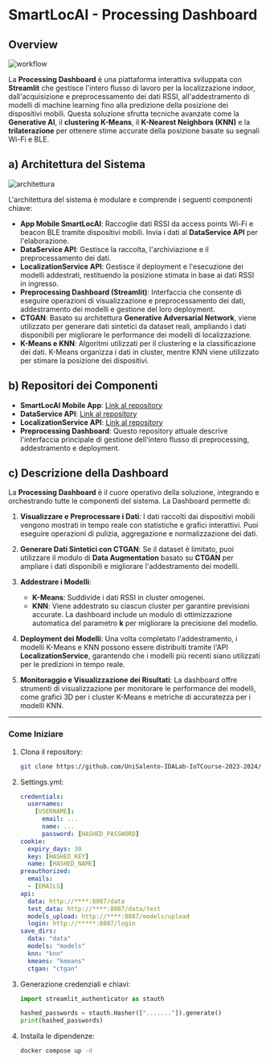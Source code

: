 # SmartLocAI - Processing Dashboard

## Overview

![workflow](https://drive.google.com/uc?export=view&id=1X_hAKv6Gfx64jVT-aF3GQcP7hRWn_DOr)

La **Processing Dashboard** è una piattaforma interattiva sviluppata con **Streamlit** che gestisce l'intero flusso di lavoro per la localizzazione indoor, dall'acquisizione e preprocessamento dei dati RSSI, all'addestramento di modelli di machine learning fino alla predizione della posizione dei dispositivi mobili. Questa soluzione sfrutta tecniche avanzate come la **Generative AI**, il **clustering K-Means**, il **K-Nearest Neighbors (KNN)** e la **trilaterazione** per ottenere stime accurate della posizione basate su segnali Wi-Fi e BLE.

## a) Architettura del Sistema

![architettura](https://drive.google.com/uc?export=view&id=13Cb9Iq9cTK-zhTe3yJ_fPGRLT2n5gV35)

L'architettura del sistema è modulare e comprende i seguenti componenti chiave:

- **App Mobile SmartLocAI**: Raccoglie dati RSSI da access points Wi-Fi e beacon BLE tramite dispositivi mobili. Invia i dati al **DataService API** per l'elaborazione.
- **DataService API**: Gestisce la raccolta, l'archiviazione e il preprocessamento dei dati.
- **LocalizationService API**: Gestisce il deployment e l'esecuzione dei modelli addestrati, restituendo la posizione stimata in base ai dati RSSI in ingresso.
- **Preprocessing Dashboard (Streamlit)**: Interfaccia che consente di eseguire operazioni di visualizzazione e preprocessamento dei dati, addestramento dei modelli e gestione del loro deployment.
- **CTGAN**: Basato su architettura **Generative Adversarial Network**, viene utilizzato per generare dati sintetici da dataset reali, ampliando i dati disponibili per migliorare le performance dei modelli di localizzazione.
- **K-Means e KNN**: Algoritmi utilizzati per il clustering e la classificazione dei dati. K-Means organizza i dati in cluster, mentre KNN viene utilizzato per stimare la posizione dei dispositivi.

## b) Repositori dei Componenti

- **SmartLocAI Mobile App**: [Link al repository](https://github.com/UniSalento-IDALab-IoTCourse-2023-2024/wot-project-2023-2024-SmartLocAI_APP-IzziBarone.git)
- **DataService API**: [Link al repository](https://github.com/UniSalento-IDALab-IoTCourse-2023-2024/wot-project-2023-2024-DataService-IzziBarone.git)
- **LocalizationService API**: [Link al repository](https://github.com/UniSalento-IDALab-IoTCourse-2023-2024/wot-project-2023-2024-LocalizationService-IzziBarone)
- **Preprocessing Dashboard**: Questo repository attuale descrive l'interfaccia principale di gestione dell'intero flusso di preprocessing, addestramento e deployment.

## c) Descrizione della Dashboard

La **Processing Dashboard** è il cuore operativo della soluzione, integrando e orchestrando tutte le componenti del sistema. La Dashboard permette di:

1. **Visualizzare e Preprocessare i Dati**: I dati raccolti dai dispositivi mobili vengono mostrati in tempo reale con statistiche e grafici interattivi. Puoi eseguire operazioni di pulizia, aggregazione e normalizzazione dei dati.
   
2. **Generare Dati Sintetici con CTGAN**: Se il dataset è limitato, puoi utilizzare il modulo di **Data Augmentation** basato su **CTGAN** per ampliare i dati disponibili e migliorare l'addestramento dei modelli.

3. **Addestrare i Modelli**:
   - **K-Means**: Suddivide i dati RSSI in cluster omogenei.
   - **KNN**: Viene addestrato su ciascun cluster per garantire previsioni accurate. La dashboard include un modulo di ottimizzazione automatica del parametro **k** per migliorare la precisione del modello.

4. **Deployment dei Modelli**: Una volta completato l'addestramento, i modelli K-Means e KNN possono essere distribuiti tramite l'API **LocalizationService**, garantendo che i modelli più recenti siano utilizzati per le predizioni in tempo reale.

5. **Monitoraggio e Visualizzazione dei Risultati**: La dashboard offre strumenti di visualizzazione per monitorare le performance dei modelli, come grafici 3D per i cluster K-Means e metriche di accuratezza per i modelli KNN.

---

### Come Iniziare

1. Clona il repository:
   ```bash
   git clone https://github.com/UniSalento-IDALab-IoTCourse-2023-2024/wot-project-2023-2024-Dashboard-IzziBarone.git
   ```

2. Settings.yml:
   ```yml
   credentials:
     usernames:
       [USERNAME]:
         email: ...
         name: ...
         password: [HASHED_PASSWORD]
   cookie:
     expiry_days: 30
     key: [HASHED_KEY]
     name: [HASHED_NAME]
   preauthorized:
     emails:
     - [EMAILS]
   api:
     data: http://****:8087/data
     test_data: http://****:8087/data/test
     models_upload: http://****:8087/models/upload
     login: http://*****:8087/login
   save_dirs:
     data: "data"
     models: "models"
     knn: "knn"
     kmeans: "kmeans"
     ctgan: "ctgan"
   ```
3. Generazione credenziali e chiavi:
   ```python
   import streamlit_authenticator as stauth

   hashed_passwords = stauth.Hasher(["......."]).generate()
   print(hashed_passwords)
   ```

5. Installa le dipendenze:
   ```bash
   docker compose up -d
   ```
